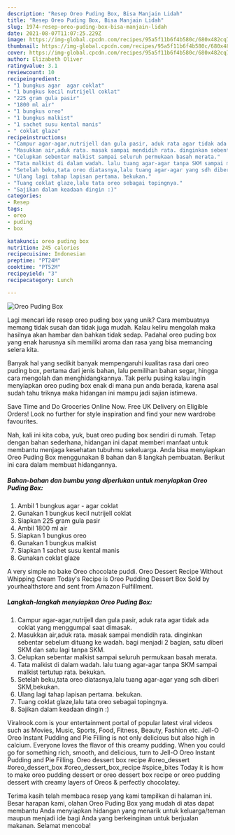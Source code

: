 ```yaml
---
description: "Resep Oreo Puding Box, Bisa Manjain Lidah"
title: "Resep Oreo Puding Box, Bisa Manjain Lidah"
slug: 1974-resep-oreo-puding-box-bisa-manjain-lidah
date: 2021-08-07T11:07:25.229Z
image: https://img-global.cpcdn.com/recipes/95a5f11b6f4b580c/680x482cq70/oreo-puding-box-foto-resep-utama.jpg
thumbnail: https://img-global.cpcdn.com/recipes/95a5f11b6f4b580c/680x482cq70/oreo-puding-box-foto-resep-utama.jpg
cover: https://img-global.cpcdn.com/recipes/95a5f11b6f4b580c/680x482cq70/oreo-puding-box-foto-resep-utama.jpg
author: Elizabeth Oliver
ratingvalue: 3.1
reviewcount: 10
recipeingredient:
- "1 bungkus agar  agar coklat"
- "1 bungkus kecil nutrijell coklat"
- "225 gram gula pasir"
- "1800 ml air"
- "1 bungkus oreo"
- "1 bungkus malkist"
- "1 sachet susu kental manis"
- " coklat glaze"
recipeinstructions:
- "Campur agar-agar,nutrijell dan gula pasir, aduk rata agar tidak ada coklat yang menggumpal saat dimasak."
- "Masukkan air,aduk rata. masak sampai mendidih rata. dinginkan sebentar sebelum dituang ke wadah. bagi menjadi 2 bagian, satu diberi SKM dan satu lagi tanpa SKM."
- "Celupkan sebentar malkist sampai seluruh permukaan basah merata."
- "Tata malkist di dalam wadah. lalu tuang agar-agar tanpa SKM sampai malkist tertutup rata. bekukan."
- "Setelah beku,tata oreo diatasnya,lalu tuang agar-agar yang sdh diberi SKM,bekukan."
- "Ulang lagi tahap lapisan pertama. bekukan."
- "Tuang coklat glaze,lalu tata oreo sebagai topingnya."
- "Sajikan dalam keadaan dingin :)"
categories:
- Resep
tags:
- oreo
- puding
- box

katakunci: oreo puding box 
nutrition: 245 calories
recipecuisine: Indonesian
preptime: "PT24M"
cooktime: "PT52M"
recipeyield: "3"
recipecategory: Lunch

---
```



![Oreo Puding Box](https://img-global.cpcdn.com/recipes/95a5f11b6f4b580c/680x482cq70/oreo-puding-box-foto-resep-utama.jpg)

Lagi mencari ide resep oreo puding box yang unik? Cara membuatnya memang tidak susah dan tidak juga mudah. Kalau keliru mengolah maka hasilnya akan hambar dan bahkan tidak sedap. Padahal oreo puding box yang enak harusnya sih memiliki aroma dan rasa yang bisa memancing selera kita.

Banyak hal yang sedikit banyak mempengaruhi kualitas rasa dari oreo puding box, pertama dari jenis bahan, lalu pemilihan bahan segar, hingga cara mengolah dan menghidangkannya. Tak perlu pusing kalau ingin menyiapkan oreo puding box enak di mana pun anda berada, karena asal sudah tahu triknya maka hidangan ini mampu jadi sajian istimewa.

Save Time and Do Groceries Online Now. Free UK Delivery on Eligible Orders! Look no further for style inspiration and find your new wardrobe favourites.


Nah, kali ini kita coba, yuk, buat oreo puding box sendiri di rumah. Tetap dengan bahan sederhana, hidangan ini dapat memberi manfaat untuk membantu menjaga kesehatan tubuhmu sekeluarga. Anda bisa menyiapkan Oreo Puding Box menggunakan 8 bahan dan 8 langkah pembuatan. Berikut ini cara dalam membuat hidangannya.

<!--inarticleads1-->

##### Bahan-bahan dan bumbu yang diperlukan untuk menyiapkan Oreo Puding Box:

1. Ambil 1 bungkus agar - agar coklat
1. Gunakan 1 bungkus kecil nutrijell coklat
1. Siapkan 225 gram gula pasir
1. Ambil 1800 ml air
1. Siapkan 1 bungkus oreo
1. Gunakan 1 bungkus malkist
1. Siapkan 1 sachet susu kental manis
1. Gunakan  coklat glaze


A very simple no bake Oreo chocolate puddi. Oreo Dessert Recipe Without Whipping Cream Today&#39;s Recipe is Oreo Pudding Dessert Box Sold by yourhealthstore and sent from Amazon Fulfillment. 

<!--inarticleads2-->

##### Langkah-langkah menyiapkan Oreo Puding Box:

1. Campur agar-agar,nutrijell dan gula pasir, aduk rata agar tidak ada coklat yang menggumpal saat dimasak.
1. Masukkan air,aduk rata. masak sampai mendidih rata. dinginkan sebentar sebelum dituang ke wadah. bagi menjadi 2 bagian, satu diberi SKM dan satu lagi tanpa SKM.
1. Celupkan sebentar malkist sampai seluruh permukaan basah merata.
1. Tata malkist di dalam wadah. lalu tuang agar-agar tanpa SKM sampai malkist tertutup rata. bekukan.
1. Setelah beku,tata oreo diatasnya,lalu tuang agar-agar yang sdh diberi SKM,bekukan.
1. Ulang lagi tahap lapisan pertama. bekukan.
1. Tuang coklat glaze,lalu tata oreo sebagai topingnya.
1. Sajikan dalam keadaan dingin :)


Viralrook.com is your entertainment portal of popular latest viral videos such as Movies, Music, Sports, Food, Fitness, Beauty, Fashion etc. Jell-O Oreo Instant Pudding and Pie Filling is not only delicious but also high in calcium. Everyone loves the flavor of this creamy pudding. When you could go for something rich, smooth, and delicious, turn to Jell-O Oreo Instant Pudding and Pie Filling. Oreo dessert box recipe #oreo_dessert #oreo_dessert_box #oreo_dessert_box_recipe #spice_bites Today it is how to make oreo pudding dessert or oreo dessert box recipe or oreo pudding dessert with creamy layers of Oreos &amp; perfectly chocolatey. 

Terima kasih telah membaca resep yang kami tampilkan di halaman ini. Besar harapan kami, olahan Oreo Puding Box yang mudah di atas dapat membantu Anda menyiapkan hidangan yang menarik untuk keluarga/teman maupun menjadi ide bagi Anda yang berkeinginan untuk berjualan makanan. Selamat mencoba!

